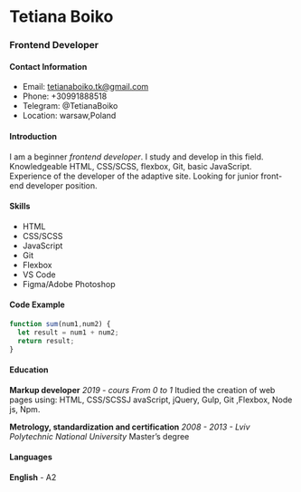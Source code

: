  # Tetiana Boiko

### Frontend Developer

#### Contact Information
- Email: tetianaboiko.tk@gmail.com
- Phone: +30991888518
- Telegram: @TetianaBoiko
- Location: warsaw,Poland

#### Introduction
I am a beginner *frontend developer*. I study and develop in this field. Knowledgeable HTML, CSS/SCSS, flexbox, Git, basic JavaScript. Experience of the developer of the adaptive site. Looking for junior front-end developer position.

#### Skills
- HTML
- CSS/SCSS
- JavaScript
- Git
- Flexbox
- VS Code
- Figma/Adobe Photoshop

#### Code Example
```javascript
function sum(num1,num2) {
  let result = num1 + num2;
  return result;
}
```

#### Education
**Markup developer**
_2019 - cours From 0 to 1_
Іtudied the creation of web pages using: HTML, CSS/SCSSJ avaScript,
jQuery, Gulp, Git ,Flexbox, Node js, Npm.

**Metrology, standardization and certification**
_2008 - 2013 - Lviv Polytechnic National University_
Master’s degree

#### Languages
**English** - A2
